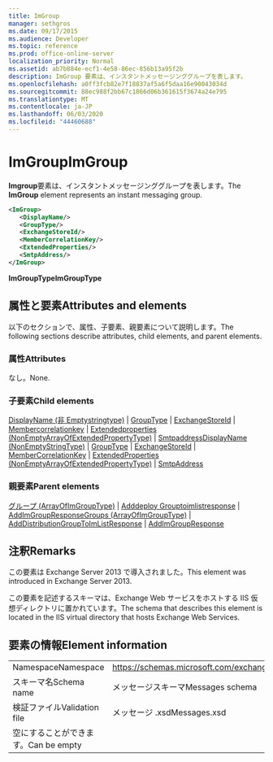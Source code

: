 ```yaml
---
title: ImGroup
manager: sethgros
ms.date: 09/17/2015
ms.audience: Developer
ms.topic: reference
ms.prod: office-online-server
localization_priority: Normal
ms.assetid: ab7b884e-ecf1-4e58-86ec-856b13a95f2b
description: ImGroup 要素は、インスタントメッセージンググループを表します。
ms.openlocfilehash: a0ff3fcb82e7f18837af5a6f5daa16e90043034d
ms.sourcegitcommit: 88ec988f2bb67c1866d06b361615f3674a24e795
ms.translationtype: MT
ms.contentlocale: ja-JP
ms.lasthandoff: 06/03/2020
ms.locfileid: "44460688"
---
```

# <a name="imgroup"></a><span data-ttu-id="f9cad-103">ImGroup</span><span class="sxs-lookup"><span data-stu-id="f9cad-103">ImGroup</span></span>

<span data-ttu-id="f9cad-104">**Imgroup**要素は、インスタントメッセージンググループを表します。</span><span class="sxs-lookup"><span data-stu-id="f9cad-104">The **ImGroup** element represents an instant messaging group.</span></span> 
  
```XML
<ImGroup>
   <DisplayName/>
   <GroupType/>
   <ExchangeStoreId/>
   <MemberCorrelationKey/>
   <ExtendedProperties/>
   <SmtpAddress/>
</ImGroup>
```

 <span data-ttu-id="f9cad-105">**ImGroupType**</span><span class="sxs-lookup"><span data-stu-id="f9cad-105">**ImGroupType**</span></span>
## <a name="attributes-and-elements"></a><span data-ttu-id="f9cad-106">属性と要素</span><span class="sxs-lookup"><span data-stu-id="f9cad-106">Attributes and elements</span></span>

<span data-ttu-id="f9cad-107">以下のセクションで、属性、子要素、親要素について説明します。</span><span class="sxs-lookup"><span data-stu-id="f9cad-107">The following sections describe attributes, child elements, and parent elements.</span></span>
  
### <a name="attributes"></a><span data-ttu-id="f9cad-108">属性</span><span class="sxs-lookup"><span data-stu-id="f9cad-108">Attributes</span></span>

<span data-ttu-id="f9cad-109">なし。</span><span class="sxs-lookup"><span data-stu-id="f9cad-109">None.</span></span>
  
### <a name="child-elements"></a><span data-ttu-id="f9cad-110">子要素</span><span class="sxs-lookup"><span data-stu-id="f9cad-110">Child elements</span></span>

<span data-ttu-id="f9cad-111">[DisplayName (非 Emptystringtype)](displayname-nonemptystringtype.md)  | [GroupType](grouptype.md)  | [ExchangeStoreId](exchangestoreid.md)  | [Membercorrelationkey](membercorrelationkey.md)  | [Extendedproperties (NonEmptyArrayOfExtendedPropertyType)](extendedproperties-nonemptyarrayofextendedpropertytype.md)  | [Smtpaddress](smtpaddress.md)</span><span class="sxs-lookup"><span data-stu-id="f9cad-111">[DisplayName (NonEmptyStringType)](displayname-nonemptystringtype.md) | [GroupType](grouptype.md) | [ExchangeStoreId](exchangestoreid.md) | [MemberCorrelationKey](membercorrelationkey.md) | [ExtendedProperties (NonEmptyArrayOfExtendedPropertyType)](extendedproperties-nonemptyarrayofextendedpropertytype.md) | [SmtpAddress](smtpaddress.md)</span></span>
  
### <a name="parent-elements"></a><span data-ttu-id="f9cad-112">親要素</span><span class="sxs-lookup"><span data-stu-id="f9cad-112">Parent elements</span></span>

<span data-ttu-id="f9cad-113">[グループ (ArrayOfImGroupType)](groups-arrayofimgrouptype.md)  | [Adddeploy Grouptoimlistresponse](adddistributiongrouptoimlistresponse.md)  | [AddImGroupResponse](addimgroupresponse.md)</span><span class="sxs-lookup"><span data-stu-id="f9cad-113">[Groups (ArrayOfImGroupType)](groups-arrayofimgrouptype.md) | [AddDistributionGroupToImListResponse](adddistributiongrouptoimlistresponse.md) | [AddImGroupResponse](addimgroupresponse.md)</span></span>
  
## <a name="remarks"></a><span data-ttu-id="f9cad-114">注釈</span><span class="sxs-lookup"><span data-stu-id="f9cad-114">Remarks</span></span>

<span data-ttu-id="f9cad-115">この要素は Exchange Server 2013 で導入されました。</span><span class="sxs-lookup"><span data-stu-id="f9cad-115">This element was introduced in Exchange Server 2013.</span></span>
  
<span data-ttu-id="f9cad-116">この要素を記述するスキーマは、Exchange Web サービスをホストする IIS 仮想ディレクトリに置かれています。</span><span class="sxs-lookup"><span data-stu-id="f9cad-116">The schema that describes this element is located in the IIS virtual directory that hosts Exchange Web Services.</span></span>
  
## <a name="element-information"></a><span data-ttu-id="f9cad-117">要素の情報</span><span class="sxs-lookup"><span data-stu-id="f9cad-117">Element information</span></span>

|||
|:-----|:-----|
|<span data-ttu-id="f9cad-118">Namespace</span><span class="sxs-lookup"><span data-stu-id="f9cad-118">Namespace</span></span>  <br/> |https://schemas.microsoft.com/exchange/services/2006/messages  <br/> |
|<span data-ttu-id="f9cad-119">スキーマ名</span><span class="sxs-lookup"><span data-stu-id="f9cad-119">Schema name</span></span>  <br/> |<span data-ttu-id="f9cad-120">メッセージスキーマ</span><span class="sxs-lookup"><span data-stu-id="f9cad-120">Messages schema</span></span>  <br/> |
|<span data-ttu-id="f9cad-121">検証ファイル</span><span class="sxs-lookup"><span data-stu-id="f9cad-121">Validation file</span></span>  <br/> |<span data-ttu-id="f9cad-122">メッセージ .xsd</span><span class="sxs-lookup"><span data-stu-id="f9cad-122">Messages.xsd</span></span>  <br/> |
|<span data-ttu-id="f9cad-123">空にすることができます。</span><span class="sxs-lookup"><span data-stu-id="f9cad-123">Can be empty</span></span>  <br/> ||
   


